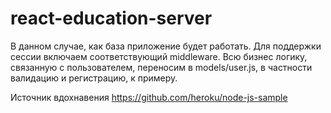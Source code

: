 # react-education-server
В данном случае, как база приложение будет работать. Для поддержки сессии включаем соответствующий middleware. Всю бизнес логику, связанную с пользователем, переносим в models/user.js, в частности валидацию и регистрацию, к примеру.

Источник вдохнавения https://github.com/heroku/node-js-sample